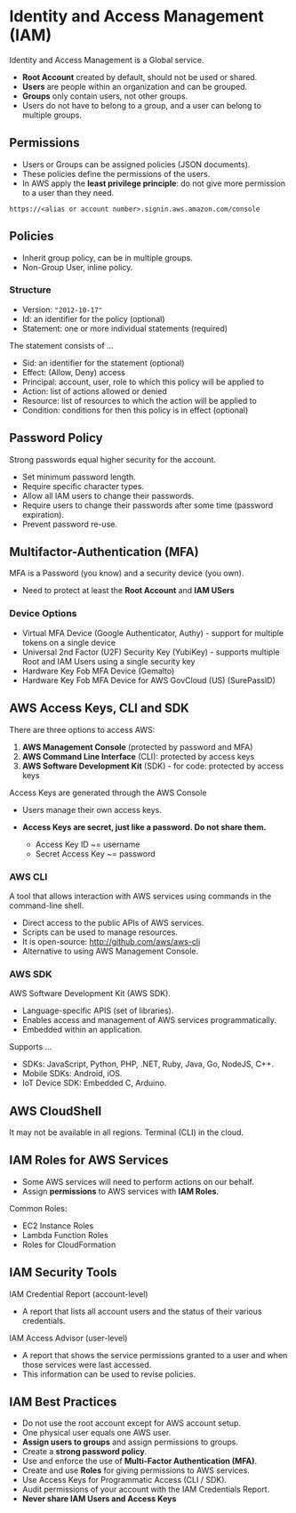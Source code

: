 # Identity and Access Management (IAM)

Identity and Access Management is a Global service.

* **Root Account** created by default, should not be used or shared.
* **Users** are people within an organization and can be grouped.
* **Groups** only contain users, not other groups.
* Users do not have to belong to a group, and a user can belong to multiple groups.

## Permissions

* Users or Groups can be assigned policies (JSON documents).
* These policies define the permissions of the users.
* In AWS apply the **least privilege principle**: do not give more permission to a user than they need.

```script
https://<alias or account number>.signin.aws.amazon.com/console
```

## Policies

* Inherit group policy, can be in multiple groups.
* Non-Group User, inline policy.

### Structure

* Version: ```"2012-10-17"```
* Id: an identifier for the policy (optional)
* Statement: one or more individual statements (required)

The statement consists of ...

* Sid: an identifier for the statement (optional)
* Effect: (Allow, Deny) access
* Principal: account, user, role to which this policy will be applied to
* Action: list of actions allowed or denied
* Resource: list of resources to which the action will be applied to
* Condition: conditions for then this policy is in effect (optional)

## Password Policy

Strong passwords equal higher security for the account.

* Set minimum password length.
* Require specific character types.
* Allow all IAM users to change their passwords.
* Require users to change their passwords after some time (password expiration).
* Prevent password re-use.

## Multifactor-Authentication (MFA)

MFA is a Password (you know) and a security device (you own).

* Need to protect at least the **Root Account** and **IAM USers**

### Device Options

* Virtual MFA Device (Google Authenticator, Authy) - support for multiple tokens on a single device
* Universal 2nd Factor (U2F) Security Key (YubiKey) - supports multiple Root and IAM Users using a single security key
* Hardware Key Fob MFA Device (Gemalto)
* Hardware Key Fob MFA Device for AWS GovCloud (US) (SurePassID)

## AWS Access Keys, CLI and SDK

There are three options to access AWS:

1. **AWS Management Console** (protected by password and MFA)
2. **AWS Command Line Interface** (CLI): protected by access keys
3. **AWS Software Development Kit** (SDK) - for code: protected by access keys

Access Keys are generated through the AWS Console

* Users manage their own access keys.
* **Access Keys are secret, just like a password. Do not share them.**

  * Access Key ID ~= username
  * Secret Access Key ~= password

### AWS CLI

A tool that allows interaction with AWS services using commands in the command-line shell.

* Direct access to the public APIs of AWS services.
* Scripts can be used to manage resources.
* It is open-source: http://github.com/aws/aws-cli
* Alternative to using AWS Management Console.

### AWS SDK

AWS Software Development Kit (AWS SDK).

* Language-specific APIS (set of libraries).
* Enables access and management of AWS services programmatically.
* Embedded within an application.

Supports ...

* SDKs: JavaScript, Python, PHP, .NET, Ruby, Java, Go, NodeJS, C++.
* Mobile SDKs: Android, iOS.
* IoT Device SDK: Embedded C, Arduino.

## AWS CloudShell

It may not be available in all regions. Terminal (CLI) in the cloud.

## IAM Roles for AWS Services

* Some AWS services will need to perform actions on our behalf.
* Assign **permissions** to AWS services with **IAM Roles**.

Common Roles:

* EC2 Instance Roles
* Lambda Function Roles
* Roles for CloudFormation

## IAM Security Tools

IAM Credential Report (account-level)

* A report that lists all account users and the status of their various credentials.

IAM Access Advisor (user-level)

* A report that shows the service permissions granted to a user and when those services were last accessed.
* This information can be used to revise policies.

## IAM Best Practices

* Do not use the root account except for AWS account setup.
* One physical user equals one AWS user.
* **Assign users to groups** and assign permissions to groups.
* Create a **strong password policy**.
* Use and enforce the use of **Multi-Factor Authentication (MFA)**.
* Create and use **Roles** for giving permissions to AWS services.
* Use Access Keys for Programmatic Access (CLI / SDK).
* Audit permissions of your account with the IAM Credentials Report.
* **Never share IAM Users and Access Keys**
